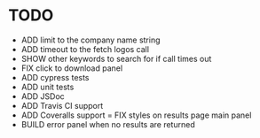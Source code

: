 # TODO

- ADD limit to the company name string
- ADD timeout to the fetch logos call
- SHOW other keywords to search for if call times out
- FIX click to download panel
- ADD cypress tests
- ADD unit tests
- ADD JSDoc
- ADD Travis CI support
- ADD Coveralls support
= FIX styles on results page main panel
- BUILD error panel when no results are returned
